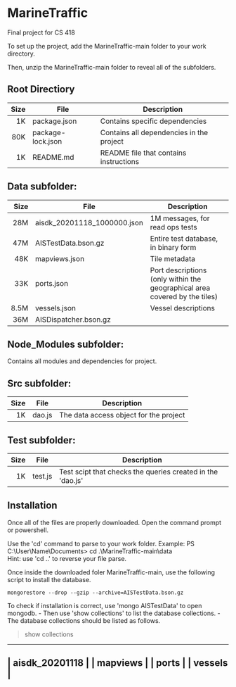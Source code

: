 # MarineTraffic
Final project for CS 418

To set up the project, add the MarineTraffic-main folder to your work directory. 

Then, unzip the MarineTraffic-main folder to reveal all of the subfolders. 


## Root Directiory 

|  Size| File                 |   Description                              | 
|-----:|----------------------|--------------------------------------------| 
|   1K | package.json         | Contains specific dependencies             |
|  80K | package-lock.json    | Contains all dependencies in the project   |
|   1K | README.md            | README file that contains instructions     |

## Data subfolder:

|  Size| File                            | Description                                                               | 
|-----:|---------------------------------|---------------------------------------------------------------------------| 
|  28M | aisdk_20201118_1000000.json     | 1M messages, for read ops tests                                           |          
|  47M | AISTestData.bson.gz             | Entire test database, in binary form                                      |
|  48K | mapviews.json                   | Tile metadata                                                             |
|  33K | ports.json                      | Port descriptions (only within the geographical area covered by the tiles)|
| 8.5M | vessels.json                    | Vessel descriptions                                                       |
|  36M | AISDispatcher.bson.gz           |                                                                           |


## Node_Modules subfolder:

Contains all modules and dependencies for project.


## Src subfolder:

|  Size| File   | Description                            | 
|-----:|--------|----------------------------------------| 
|   1K | dao.js | The data access object for the project |          


## Test subfolder:

|  Size| File    | Description                                                | 
|-----:|---------|----------------------------------------------------------- | 
|  1K  | test.js | Test scipt that checks the queries created in the 'dao.js' |


## Installation

Once all of the files are properly downloaded. Open the command prompt or powershell.

Use the 'cd' command to parse to your work folder. 
	Example: PS C:\User\Name\Documents> cd .\MarineTraffic-main\data\
	Hint: use 'cd ..\' to reverse your file parse.
	
Once inside the downloaded foler MarineTraffic-main, use the following script to install the database.

	mongorestore --drop --gzip --archive=AISTestData.bson.gz 
	
To check if installation is correct, use 'mongo AISTestData' to open mongodb.
	- Then use 'show collections' to list the database collections.
	- The database collections should be listed as follows.

> show collections
 ----------------
| aisdk_20201118 |
| mapviews       |
| ports          |
| vessels        |
 ---------------- 